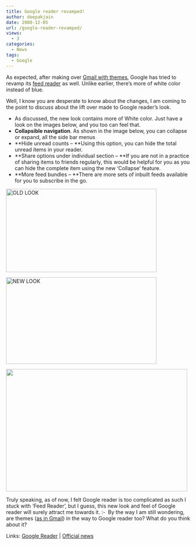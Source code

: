 ```yaml
---
title: Google reader revamped!
author: deepakjain
date: 2008-12-05
url: /google-reader-revamped/
views:
  - 3
categories:
  - News
tags:
  - Google
---
```

As expected, after making over <a href="http://devilsworkshop.org/google-rolls-out-gmail-themes/" target="_blank">Gmail with themes</a>, Google has tried to revamp its <a href="http://www.google.com/reader" onclick="_gaq.push(['_trackEvent', 'outbound-article', 'http://www.google.com/reader', 'feed reader']);" target="_blank">feed reader</a> as well. Unlike earlier, there&#8217;s more of white color instead of blue.

Well, I know you are desperate to know about the changes, I am coming to the point to discuss about the lift over made to Google reader&#8217;s look.

  * As discussed, the new look contains more of White color. Just have a look on the images below, and you too can feel that.
  * **Collapsible navigation**. As shown in the image below, you can collapse or expand, all the side bar menus
  * **Hide unread counts &#8211; **Using this option, you can hide the total unread items in your reader.
  * **Share options under individual section &#8211; **If you are not in a practice of sharing items to friends regularly, this would be helpful for you as you can hide the complete item using the new &#8216;Collapse&#8217; feature.
  * **More feed bundles &#8211; **There are more sets of inbuilt feeds available for you to subscribe in the go.

<div class="mceTemp mceIEcenter">
  <dl id="attachment_2877" class="wp-caption aligncenter" style="width: 421px;">
    <dt class="wp-caption-dt">
      <a href="http://cdn.devilsworkshop.org/files/2008/12/greader3.png"><img class="size-medium wp-image-2877" title="greader Old look" src="http://cdn.devilsworkshop.org/files/2008/12/greader3-300x168.png" alt="OLD LOOK" width="411" height="228" /></a>
    </dt>
  </dl>
</div>

<div class="mceTemp mceIEcenter">
  <dl id="attachment_2879" class="wp-caption aligncenter" style="width: 421px;">
    <dt class="wp-caption-dt">
      <a href="http://cdn.devilsworkshop.org/files/2008/12/greader2.png"><img class="size-medium wp-image-2879" title="greader new look" src="http://cdn.devilsworkshop.org/files/2008/12/greader2-300x174.png" alt="NEW LOOK" width="411" height="237" /></a>
    </dt>
  </dl>
</div>

[<img class="aligncenter size-full wp-image-2878" title="greader11" src="http://cdn.devilsworkshop.org/files/2008/12/greader11.png" alt="" width="495" height="335" />][1]

Truly speaking, as of now, I felt Google reader is too complicated as such I stuck with &#8216;Feed Reader&#8217;, but I guess, this new look and feel of Google reader will surely attract me towards it. <img src="http://devilsworkshop.org/wp-includes/images/smilies/simple-smile.png" alt=":-)" class="wp-smiley" style="height: 1em; max-height: 1em;" /> By the way I am still wondering, are themes (<a href="http://devilsworkshop.org/google-rolls-out-gmail-themes/" target="_blank">as in Gmail</a>) in the way to Google reader too? What do you think about it?

Links: <a href="http://www.google.com/reader/view/" onclick="_gaq.push(['_trackEvent', 'outbound-article', 'http://www.google.com/reader/view/', 'Google Reader']);" target="_blank">Google Reader</a> | <a href="http://googlereader.blogspot.com/2008/12/square-is-new-round.html" onclick="_gaq.push(['_trackEvent', 'outbound-article', 'http://googlereader.blogspot.com/2008/12/square-is-new-round.html', 'Official news']);" target="_blank">Official news</a>

 [1]: http://cdn.devilsworkshop.org/files/2008/12/greader11.png
